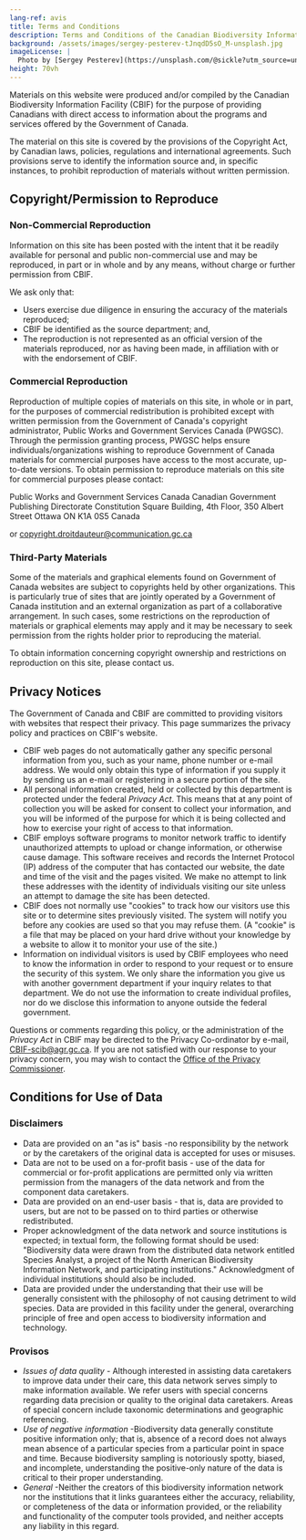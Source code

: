```yaml
---
lang-ref: avis
title: Terms and Conditions
description: Terms and Conditions of the Canadian Biodiversity Information Facility (CBIF)
background: /assets/images/sergey-pesterev-tJnqdD5sO_M-unsplash.jpg
imageLicense: |
  Photo by [Sergey Pesterev](https://unsplash.com/@sickle?utm_source=unsplash&utm_medium=referral&utm_content=creditCopyText) on [Unsplash](https://unsplash.com/?utm_source=unsplash&utm_medium=referral&utm_content=creditCopyText)
height: 70vh
---
```


Materials on this website were produced and/or compiled by the Canadian Biodiversity Information Facility (CBIF) for the purpose of providing Canadians with direct access to information about the programs and services offered by the Government of Canada.

The material on this site is covered by the provisions of the Copyright Act, by Canadian laws, policies, regulations and international agreements. Such provisions serve to identify the information source and, in specific instances, to prohibit reproduction of materials without written permission.

## Copyright/Permission to Reproduce
### Non-Commercial Reproduction
Information on this site has been posted with the intent that it be readily available for personal and public non-commercial use and may be reproduced, in part or in whole and by any means, without charge or further permission from CBIF.

We ask only that:

- Users exercise due diligence in ensuring the accuracy of the materials reproduced;
- CBIF be identified as the source department; and,
- The reproduction is not represented as an official version of the materials reproduced, nor as having been made, in affiliation with or with the endorsement of CBIF.

### Commercial Reproduction
Reproduction of multiple copies of materials on this site, in whole or in part, for the purposes of commercial redistribution is prohibited except with written permission from the Government of Canada's copyright administrator, Public Works and Government Services Canada (PWGSC). Through the permission granting process, PWGSC helps ensure individuals/organizations wishing to reproduce Government of Canada materials for commercial purposes have access to the most accurate, up-to-date versions. To obtain permission to reproduce materials on this site for commercial purposes please contact:

Public Works and Government Services Canada
Canadian Government Publishing Directorate
Constitution Square Building, 4th Floor, 350 Albert Street
Ottawa ON K1A 0S5
Canada

or [copyright.droitdauteur@communication.gc.ca](mailto:copyright.droitdauteur@communication.gc.ca)

### Third-Party Materials
Some of the materials and graphical elements found on Government of Canada websites are subject to copyrights held by other organizations. This is particularly true of sites that are jointly operated by a Government of Canada institution and an external organization as part of a collaborative arrangement. In such cases, some restrictions on the reproduction of materials or graphical elements may apply and it may be necessary to seek permission from the rights holder prior to reproducing the material.

To obtain information concerning copyright ownership and restrictions on reproduction on this site, please contact us.

## Privacy Notices
The Government of Canada and CBIF are committed to providing visitors with websites that respect their privacy. This page summarizes the privacy policy and practices on CBIF's website.

- CBIF web pages do not automatically gather any specific personal information from you, such as your name, phone number or e-mail address. We would only obtain this type of information if you supply it by sending us an e-mail or registering in a secure portion of the site.
- All personal information created, held or collected by this department is protected under the federal _Privacy Act_. This means that at any point of collection you will be asked for consent to collect your information, and you will be informed of the purpose for which it is being collected and how to exercise your right of access to that information.
- CBIF employs software programs to monitor network traffic to identify unauthorized attempts to upload or change information, or otherwise cause damage. This software receives and records the Internet Protocol (IP) address of the computer that has contacted our website, the date and time of the visit and the pages visited. We make no attempt to link these addresses with the identity of individuals visiting our site unless an attempt to damage the site has been detected.
- CBIF does not normally use "cookies" to track how our visitors use this site or to determine sites previously visited. The system will notify you before any cookies are used so that you may refuse them. (A "cookie" is a file that may be placed on your hard drive without your knowledge by a website to allow it to monitor your use of the site.)
- Information on individual visitors is used by CBIF employees who need to know the information in order to respond to your request or to ensure the security of this system. We only share the information you give us with another government department if your inquiry relates to that department. We do not use the information to create individual profiles, nor do we disclose this information to anyone outside the federal government.

Questions or comments regarding this policy, or the administration of the _Privacy Act_ in CBIF may be directed to the Privacy Co-ordinator by e-mail, [CBIF-scib@agr.gc.ca](mailto:CBIF-scib@agr.gc.ca). If you are not satisfied with our response to your privacy concern, you may wish to contact the [Office of the Privacy Commissioner](http://www.privcom.gc.ca/index_e.asp).

## Conditions for Use of Data
### Disclaimers
- Data are provided on an "as is" basis -no responsibility by the network or by the caretakers of the original data is accepted for uses or misuses.
- Data are not to be used on a for-profit basis - use of the data for commercial or for-profit applications are permitted only via written permission from the managers of the data network and from the component data caretakers.
- Data are provided on an end-user basis - that is, data are provided to users, but are not to be passed on to third parties or otherwise redistributed.
- Proper acknowledgment of the data network and source institutions is expected; in textual form, the following format should be used: "Biodiversity data were drawn from the distributed data network entitled Species Analyst, a project of the North American Biodiversity Information Network, and participating institutions." Acknowledgment of individual institutions should also be included.
- Data are provided under the understanding that their use will be generally consistent with the philosophy of not causing detriment to wild species.
Data are provided in this facility under the general, overarching principle of free and open access to biodiversity information and technology.

### Provisos
- _Issues of data quality_ - Although interested in assisting data caretakers to improve data under their care, this data network serves simply to make information available. We refer users with special concerns regarding data precision or quality to the original data caretakers. Areas of special concern include taxonomic determinations and geographic referencing.
- _Use of negative information_ -Biodiversity data generally constitute positive information only; that is, absence of a record does not always mean absence of a particular species from a particular point in space and time. Because biodiversity sampling is notoriously spotty, biased, and incomplete, understanding the positive-only nature of the data is critical to their proper understanding.
- _General_ -Neither the creators of this biodiversity information network nor the institutions that it links guarantees either the accuracy, reliability, or completeness of the data or information provided, or the reliability and functionality of the computer tools provided, and neither accepts any liability in this regard.